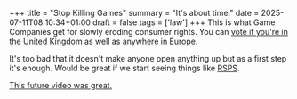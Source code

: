 +++
title = "Stop Killing Games"
summary = "It's about time."
date = 2025-07-11T08:10:34+01:00
draft = false
tags = ['law']
+++
This is what Game Companies get for slowly eroding consumer rights.
You can [vote if you're in the United Kingdom](petition.parliament.uk/petitions/702074/) as well as [anywhere in Europe](https://eci.ec.europa.eu/045/public/#/screen/home).

It's too bad that it doesn't make anyone open anything up but as a first step it's enough.
Would be great if we start seeing things like [RSPS](https://www.rsps.dev/releases).

[This future video was great.](https://www.youtube.com/watch?v=HIfRLujXtUo)
